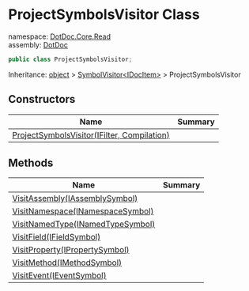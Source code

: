 ﻿# ProjectSymbolsVisitor Class

namespace: [DotDoc\.Core\.Read](../DotDoc.Core.Read.md)<br />
assembly: [DotDoc](../../DotDoc.md)



```csharp
public class ProjectSymbolsVisitor;
```

Inheritance: [object](https://docs.microsoft.com/dotnet/api/System.Object) > [SymbolVisitor\<IDocItem\>](https://docs.microsoft.com/dotnet/api/Microsoft.CodeAnalysis.SymbolVisitor-1) > ProjectSymbolsVisitor

## Constructors

| Name | Summary |
|------|---------|
| [ProjectSymbolsVisitor\(IFilter, Compilation\)](./ProjectSymbolsVisitor/$ctor.md) |  |

## Methods

| Name | Summary |
|------|---------|
| [VisitAssembly\(IAssemblySymbol\)](./ProjectSymbolsVisitor/VisitAssembly.md) |  |
| [VisitNamespace\(INamespaceSymbol\)](./ProjectSymbolsVisitor/VisitNamespace.md) |  |
| [VisitNamedType\(INamedTypeSymbol\)](./ProjectSymbolsVisitor/VisitNamedType.md) |  |
| [VisitField\(IFieldSymbol\)](./ProjectSymbolsVisitor/VisitField.md) |  |
| [VisitProperty\(IPropertySymbol\)](./ProjectSymbolsVisitor/VisitProperty.md) |  |
| [VisitMethod\(IMethodSymbol\)](./ProjectSymbolsVisitor/VisitMethod.md) |  |
| [VisitEvent\(IEventSymbol\)](./ProjectSymbolsVisitor/VisitEvent.md) |  |

